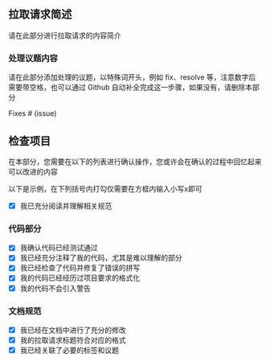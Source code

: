 ## 拉取请求简述
请在此部分进行拉取请求的内容简介

### 处理议题内容
请在此部分添加处理的议题，以特殊词开头，例如 fix、resolve 等，注意数字后需要带空格，也可以通过 Github 自动补全完成这一步骤，如果没有，请删除本部分

Fixes # (issue)

## 检查项目
在本部分，您需要在以下的列表进行确认操作，您或许会在确认的过程中回忆起来可以改进的内容

以下是示例，在下列括号内打勾仅需要在方框内输入小写x即可

- [x] 我已充分阅读并理解相关规范

### 代码部分
- [x] 我确认代码已经测试通过
- [x] 我已经充分注释了我的代码，尤其是难以理解的部分
- [x] 我已经检查了代码并修复了错误的拼写
- [x] 我的代码已经经历过项目要求的格式化
- [x] 我的代码不会引入警告

### 文档规范
- [x] 我已经在文档中进行了充分的修改
- [x] 我的拉取请求标题符合对应的格式
- [x] 我已经关联了必要的标签和议题
